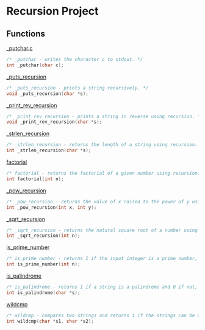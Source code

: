 # Recursion Project

## Functions

[_putchar.c](../0x07-recursion/_putchar.c)
```c
/* _putchar - writes the character c to stdout. */
int _putchar(char c);
```

[_puts_recursion](../0x07-recursion/0-puts_recursion.c)
```c
/* _puts_recursion - prints a string recursively. */
void _puts_recursion(char *s);
```

[_print_rev_recursion](../0x07-recursion/1-print_rev_recursion.c)
```c
/* _print_rev_recursion - prints a string in reverse using recursion. */
void _print_rev_recursion(char *s);
```

[_strlen_recursion](../0x07-recursion/2-strlen_recursion.c)
```c
/* _strlen_recursion - returns the length of a string using recursion. */
int _strlen_recursion(char *s);
```

[factorial](../0x07-recursion/3-factorial.c)
```c
/* factorial - returns the factorial of a given number using recursion. */
int factorial(int n);
```

[_pow_recursion](../0x07-recursion/4-pow_recursion.c)
```c
/* _pow_recursion - returns the value of x raised to the power of y using recursion. */
int _pow_recursion(int x, int y);
```

[_sqrt_recursion](../0x07-recursion/5-sqrt_recursion.c)
```c
/* _sqrt_recursion - returns the natural square root of a number using * recursion. */
int _sqrt_recursion(int n);
```

[is_prime_number](../0x07-recursion/6-is_prime_number.c)
```c
/* is_prime_number - returns 1 if the input integer is a prime number, otherwise returns 0, using recursion. */
int is_prime_number(int n);
```

[is_palindrome](../0x07-recursion/7-is_palindrome.c)
```c
/* is_palindrome - returns 1 if a string is a palindrome and 0 if not, using recursion. */
int is_palindrome(char *s);
```

[wildcmp](../0x07-recursion/100-wildcmp.c)
```c
/* wildcmp - compares two strings and returns 1 if the strings can be considered identical, otherwise returns 0, using recursion. */
int wildcmp(char *s1, char *s2);
```
